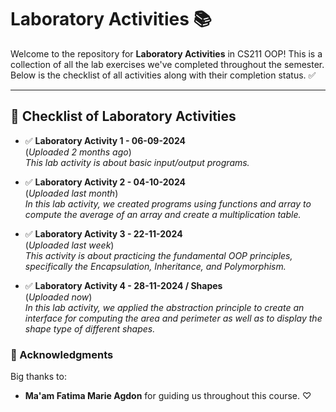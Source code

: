 
# Laboratory Activities 📚

Welcome to the repository for **Laboratory Activities** in CS211 OOP! This is a collection of all the lab exercises we've completed throughout the semester. Below is the checklist of all activities along with their completion status. ✅


---

## 📝 Checklist of Laboratory Activities

- ✅ **Laboratory Activity 1 - 06-09-2024**  
  (_Uploaded 2 months ago_)  
  *This lab activity is about basic input/output programs.*

- ✅ **Laboratory Activity 2 - 04-10-2024**  
  (_Uploaded last month_)  
  *In this lab activity, we created programs using functions and array to compute the average of an array and create a multiplication table.*

- ✅ **Laboratory Activity 3 - 22-11-2024**  
  (_Uploaded last week_)  
  *This activity is about practicing the fundamental OOP principles, specifically the Encapsulation, Inheritance, and Polymorphism.*

- ✅ **Laboratory Activity 4 - 28-11-2024 / Shapes**  
  (_Uploaded now_)  
  *In this lab activity, we applied the abstraction principle to create an interface for computing the area and perimeter as well as to display the shape type of different shapes.*

### 🙌 Acknowledgments
Big thanks to:
- **Ma'am Fatima Marie Agdon** for guiding us throughout this course. ♡
